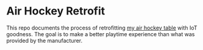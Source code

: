 # Air Hockey Retrofit

This repo documents the process of retrofitting [my air hockey table](https://www.eastpointsports.com/product/34777-nhl-power-play-hover-hockey-game-with-tennis-top-table-80) with IoT goodness. The goal is to make a better playtime experience than what was provided by the manufacturer.
